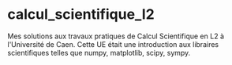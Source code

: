 # calcul_scientifique_l2
Mes solutions aux travaux pratiques de Calcul Scientifique en L2 à l'Université de Caen.
Cette UE était une introduction aux libraires scientifiques telles que numpy, matplotlib, scipy, sympy.
